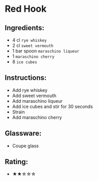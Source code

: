 # Red Hook

## Ingredients:
- 4 cl `rye whiskey`
- 2 cl `sweet vermouth`
- 1 bar spoon `maraschino liqueur`
- 1 `maraschino cherry`
- 8 `ice cubes`

## Instructions:
- Add rye whiskey
- Add sweet vermouth
- Add maraschino liqueur
- Add ice cubes and stir for 30 seconds
- Strain
- Add maraschino cherry

## Glassware:
- Coupe glass

## Rating:
- ★★☆☆☆